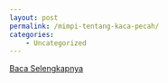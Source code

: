 ```yaml
---
layout: post
permalink: /mimpi-tentang-kaca-pecah/
categories:
    - Uncategorized
---
```


[Baca Selengkapnya](/02)